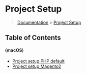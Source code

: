 # Project Setup

> [Documentation](../readme.md) > [Project Setup](./readme.md)

## Table of Contents

#### (macOS)
- [Project setup PHP default](../project-setup/platform/php/default.md)
- [Project setup Magento2](../project-setup/platform/php/magento2.md)

